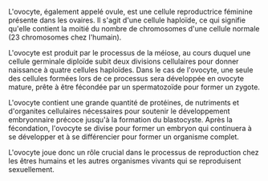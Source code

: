 L'ovocyte, également appelé ovule, est une cellule reproductrice féminine présente dans les ovaires. Il s'agit d'une cellule haploïde, ce qui signifie qu'elle contient la moitié du nombre de chromosomes d'une cellule normale (23 chromosomes chez l'humain). 

L'ovocyte est produit par le processus de la méiose, au cours duquel une cellule germinale diploïde subit deux divisions cellulaires pour donner naissance à quatre cellules haploïdes. Dans le cas de l'ovocyte, une seule des cellules formées lors de ce processus sera développée en ovocyte mature, prête à être fécondée par un spermatozoïde pour former un zygote.

L'ovocyte contient une grande quantité de protéines, de nutriments et d'organites cellulaires nécessaires pour soutenir le développement embryonnaire précoce jusqu'à la formation du blastocyste. Après la fécondation, l'ovocyte se divise pour former un embryon qui continuera à se développer et à se différencier pour former un organisme complet.

L'ovocyte joue donc un rôle crucial dans le processus de reproduction chez les êtres humains et les autres organismes vivants qui se reproduisent sexuellement.